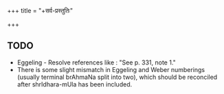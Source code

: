 +++
title = "+सर्व-प्रस्तुतिः"

+++

## TODO
- Eggeling - Resolve references like : "See p. 331, note 1."
- There is some slight mismatch in Eggeling and Weber numberings (usually terminal brAhmaNa split into two), which should be reconciled after shrIdhara-mUla has been included.
